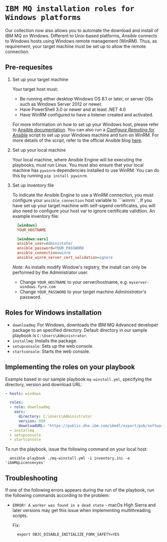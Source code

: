 # `IBM MQ installation roles for Windows platforms` 

Our collection now also allows you to automate the download and install of IBM MQ on Windows. Different to Unix-based platforms, _Ansible_ connects to Windows hosts using Windows remote management (WinRM). Thus, as requirement, your target machine must be set up to allow the remote connection. 

## Pre-requesites

1. Set up your target machine

    Your target host must:

    - Be running either desktop Windows OS 8.1 or later, or server OSs such as Windows Server 2012 or newer. 
    - Have PowerShell 3.0 or newer and at least .NET 4.0
    - Have WinRM configured to have a listener created and activated.

    For more information on how to set up your Windows host, please refer to [Ansible documentation](https://docs.ansible.com/ansible/latest/os_guide/windows_setup.html#winrm-listener). You can also run a [_Configure Remoting for Ansible_](https://raw.githubusercontent.com/ansible/ansible-documentation/devel/examples/scripts/ConfigureRemotingForAnsible.ps1) script to set up your Windows machine and turn on WinRM. For more details of the script, refer to the official Ansible blog [here](https://www.ansible.com/blog/connecting-to-a-windows-host). 

2. Set up your local machine

    Your local machine, where Ansible Engine will be executing the playbooks, must run Linux. You must also ensure that your local machine has ```pywinrm``` dependencies installed to use WinRM. You can do this by running ``` pip install pywinrm ```.

3. Set up Inventory file

    To indicate the Ansible Engine to use a WinRM connection, you must configure your ```ansible_connection``` host variable to ```winrm``. If you have set up your target machine with self-sigend certificates, you will also need to configure your host var to ignore certificate validtion. An example inventory file:

    ```ini
      [windows]
      YOUR_HOSTNAME

      [windows:vars]
      ansible_user=Administator
      ansible_password=YOUR_PASSWORD
      ansible_connection=winrm
      ansible_winrm_server_cert_validation=ignore
    ```

    *Note*: As installs modify Window's registry, the install can only be performed by the Administrator user. 
    - Change `YOUR_HOSTNAME` to your server/hostname, e.g. `myserver-windows.fyre.com`
    - Change `YOUR_PASSWORD` to your target machine *Administrator*'s password.

## Roles for Windows installation

  - ``downloadmq``: For Windows, downloads the IBM MQ Advanced developer package to an specified directory. Default directory in our sample playbook is `C:\Users\Administrator`.
  - ``installmq``: Installs the package.
  - ``setupconsole``: Sets up the web console.
  - ``startconsole``: Starts the web console.

## Implementing the roles on your playbook

  Example based in our sample playbook `mq-winstall.yml`, specifying the directory, version and download URL:

  ```yaml
  - hosts: windows

    roles:
    - role: downloadmq
      vars:
        directory: C:\Users\Administrator
        version: 930
        downloadURL: "https://public.dhe.ibm.com/ibmdl/export/pub/software/websphere/messaging/mqadv/"
    - installmq
    - setupconsole
    - startconsole

```

  To run the playbook, issue the following command on your local host:

  ```
    ansible-playbook ./mq-winstall.yml -i inventory.ini -e 'ibmMqLicense=yes'
  ```

## Troubleshooting

If one of the following errors appears during the run of the playbook, run the following commands according to the problem:

- `ERROR! A worker was found in a dead state` - macOs High Sierra and later versions may get this issue when implementing multithreading scripts. 

  Fix:
  ```shell
    export OBJC_DISABLE_INITIALIZE_FORK_SAFETY=YES
  ```